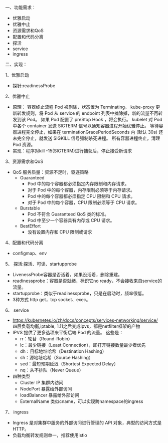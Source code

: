 一、功能需求：
* 优雅启动
* 优雅中止
* 资源需求和QoS
* 配置和代码分离
* 探活
* service
* ingress

二、实现：

1、优雅启动 
   * 探针:readinessProbe
    
2、优雅中止
   * 原理：
      容器终止流程
      Pod 被删除，状态置为 Terminating。
      kube-proxy 更新转发规则，将 Pod 从 service 的 endpoint 列表中摘除掉，新的流量不再转发到该 Pod。
      如果 Pod 配置了 preStop Hook ，将会执行。
      kubelet 对 Pod 中各个 container 发送 SIGTERM 信号以通知容器进程开始优雅停止。
      等待容器进程完全停止，如果在 terminationGracePeriodSeconds 内 (默认 30s) 还未完全停止，就发送 SIGKILL 信号强制杀死进程。
      所有容器进程终止，清理 Pod 资源。
   * 实现：程序对kill -15(SIGTERM)进行捕获后，停止接受新请求 

3、资源需求和QoS
* QoS 服务质量：资源不足时，驱逐策略
    * Guaranteed
        * Pod 中的每个容器都必须指定内存限制和内存请求。
        * 对于 Pod 中的每个容器，内存限制必须等于内存请求。
        * Pod 中的每个容器都必须指定 CPU 限制和 CPU 请求。
        * 对于 Pod 中的每个容器，CPU 限制必须等于 CPU 请求。
    * Burstable
        * Pod 不符合 Guaranteed QoS 类的标准。
        * Pod 中至少一个容器具有内存或 CPU 请求。
    * BestEffort
        * 没有设置内存和 CPU 限制或请求
    
4、配置和代码分离
* configmap、env
    
5、 探活:探活、可读、startupprobe
* LivenessProbe容器是否活着，如果没活着，删除重建。
* readinessprobe：容器是否就绪，标识它no ready，不会接收来自service的流量。
* startupprobe：类似于readinessprobe，只是在启动时，频率很低。
* 3种方式 http get，tcp socket、exec。
     
6、 service
* https://kubernetes.io/zh/docs/concepts/services-networking/service/
四层负载均衡,iptable, 1.11之后变成ipvs，都是netfilter框架的产物
* IPVS 提供了更多选项来平衡后端 Pod 的流量。 这些是：
  * rr：轮替（Round-Robin）
  * lc：最少链接（Least Connection），即打开链接数量最少者优先
  * dh：目标地址哈希（Destination Hashing）
  * sh：源地址哈希（Source Hashing）
  * sed：最短预期延迟（Shortest Expected Delay）
  * nq：从不排队（Never Queue）
* 四种类型
  * Cluster IP 集群内访问
  * NodePort 暴露给外部访问
  * loadBalancer 暴露给外部访问
  * ExternalName 类似cname，可以实现跨namespace的ingress

7、 ingress
* Ingress 是对集群中服务的外部访问进行管理的 API 对象，典型的访问方式是 HTTP。
* 负载均衡转发规则单一，推荐使用istio
